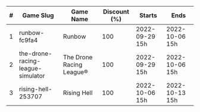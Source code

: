 |#|Game Slug|Game Name|Discount (%)|Starts|Ends|
|---|---|---|---|---|---|
|1|runbow-fc9fa4|Runbow|100|2022-09-29 15h|2022-10-06 15h|
|2|the-drone-racing-league-simulator|The Drone Racing League®|100|2022-09-29 15h|2022-10-06 15h|
|3|rising-hell-253707|Rising Hell|100|2022-10-06 15h|2022-10-13 15h|
